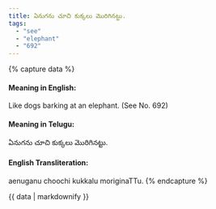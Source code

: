 ```yaml
---
title: ఏనుగను చూచి కుక్కలు మొరిగినట్టు.
tags:
  - "see"
  - "elephant"
  - "692"
---
```


{% capture data %}
#### Meaning in English:
Like dogs barking at an elephant.
(See No. 692)

#### Meaning in Telugu:
ఏనుగను చూచి కుక్కలు మొరిగినట్టు.

#### English Transliteration:
aenuganu choochi kukkalu moriginaTTu.
{% endcapture %}

<div class="notice">{{ data | markdownify }}</div>


